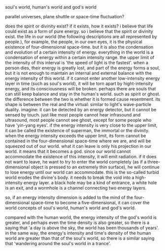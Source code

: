 soul's world, human's world and god's world

parallel universes, plane shuttle or space-time fluctuation?


does the spirit or divinity exist? if it exists, how it exists? i believe that life could exist as a form of pure energy. so i believe that the spirit or divinity exist. the life in our world (the following descriptions are all represented by people.), for example, the people, in our own eyes, it is the physical existence of four-dimensional space-time. but it is also the condensation and evolution of a certain intensity of energy. everything in the world is a condensation of energy within a certain intensity range. the upper limit of the intensity of this interval is 'the speed of light is the fastest'. when a person dies, their energy is greatly lost, and part of the energy forms a soul, but it is not enough to maintain an internal and external balance with the energy intensity of this world. if it cannot enter another low-intensity energy layer in time (such as soul's world), it will be torn apart by hight-intensity energy, and its consciousness will be broken. perhaps there are souls that can still keep balance and stay in the human's world. such as spirit or ghost. the difference between the two is whether it is formed cause resentment. its shape is between the real and the virtual: similar to light's wave-particle duality. imagine: it can be detected by an energy detector, but it cannot be sensed by touch. just like most people cannot hear infrasound and ultrasound, most people cannot see ghost, except for some people who have 'yin-yang eyes'. if the energy intensity is very close to the upper limit, it can be called the existence of superman, the immortal or the divinity. when the energy intensity exceeds the upper limit, its form cannot be contained in the four-dimensional space-time where we are, and will be squeezed out of our world. what it can leave is only his projection in our world. it means that it becomes a god. since our world cannot accommodate the existence of this intensity, it will emit radiation. if it does not want to leave, he want to try to enter the world completely (as if a three-dimensional object is pressed to an extremely thin surface), he will continue to lose energy until our world can accommodate. this is the so-called turbid world erodes the divine's body. it needs to break the void into a high-intensity energy layer. a black hole may be a kind of entrance, a white hole is an exit, and a wormhole is a channel connecting two energy layers.

so, if an energy intensity dimension is added to the mind of the four-dimensional space-time to become a five-dimensional, it can cover the world concepts of soul's world, human's world and god's world.

compared with the human world, the energy intensity of the god's world is greater, and perhaps even the time density is also greater, so there is a saying that 'a day is above the sky, the world has been thousands of years'. in the same way, the energy's intensity and time's density of the human world are greater than that of the soul's world, so there is a similar saying that 'wandering around the soul's world in a trance'.
